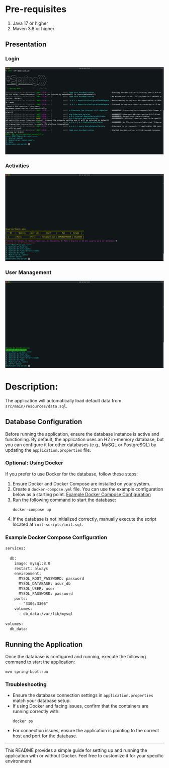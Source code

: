 # Pre-requisites

1. Java 17 or higher
2. Maven 3.8 or higher

## Presentation

### Login

![Login](assets/login.gif)

### Activities

![Activities](assets/actividad.gif)

### User Management

![User Management](assets/usuario.gif)

# Description:

The application will automatically load default data from `src/main/resources/data.sql`.

## Database Configuration

Before running the application, ensure the database instance is active and functioning. By default, the application uses
an H2 in-memory database, but you can configure it for other databases (e.g., MySQL or PostgreSQL) by updating the
`application.properties` file.

### Optional: Using Docker

If you prefer to use Docker for the database, follow these steps:

1. Ensure Docker and Docker Compose are installed on your system.
2. Create a `docker-compose.yml` file. You can use the example configuration below as a starting
   point. [Example Docker Compose Configuration](#example-docker-compose-configuration)
3. Run the following command to start the database:
   ```
   docker-compose up
   ```
4. If the database is not initialized correctly, manually execute the script located at `init-scripts/init.sql`.

### Example Docker Compose Configuration

```
services:

  db:
    image: mysql:8.0
    restart: always
    environment:
      MYSQL_ROOT_PASSWORD: password
      MYSQL_DATABASE: asur_db
      MYSQL_USER: user
      MYSQL_PASSWORD: password
    ports:
      - "3306:3306"
    volumes:
      - db_data:/var/lib/mysql

volumes:
  db_data:
```

## Running the Application

Once the database is configured and running, execute the following command to start the application:

```
mvn spring-boot:run
```

### Troubleshooting

- Ensure the database connection settings in `application.properties` match your database setup.
- If using Docker and facing issues, confirm that the containers are running correctly with:
  ```
  docker ps
  ```
- For connection issues, ensure the application is pointing to the correct host and port for the database.

---
This README provides a simple guide for setting up and running the application with or without Docker. Feel free to
customize it for your specific environment.
